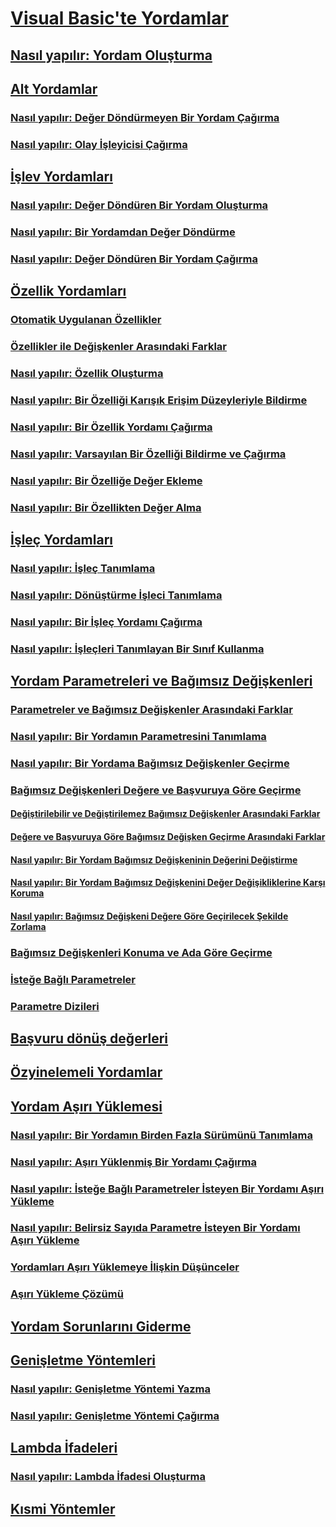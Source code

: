 # [Visual Basic'te Yordamlar](index.md)
## [Nasıl yapılır: Yordam Oluşturma](how-to-create-a-procedure.md)
## [Alt Yordamlar](sub-procedures.md)
### [Nasıl yapılır: Değer Döndürmeyen Bir Yordam Çağırma](how-to-call-a-procedure-that-does-not-return-a-value.md)
### [Nasıl yapılır: Olay İşleyicisi Çağırma](how-to-call-an-event-handler.md)
## [İşlev Yordamları](function-procedures.md)
### [Nasıl yapılır: Değer Döndüren Bir Yordam Oluşturma](how-to-create-a-procedure-that-returns-a-value.md)
### [Nasıl yapılır: Bir Yordamdan Değer Döndürme](how-to-return-a-value-from-a-procedure.md)
### [Nasıl yapılır: Değer Döndüren Bir Yordam Çağırma](how-to-call-a-procedure-that-returns-a-value.md)
## [Özellik Yordamları](property-procedures.md)
### [Otomatik Uygulanan Özellikler](auto-implemented-properties.md)
### [Özellikler ile Değişkenler Arasındaki Farklar](differences-between-properties-and-variables.md)
### [Nasıl yapılır: Özellik Oluşturma](how-to-create-a-property.md)
### [Nasıl yapılır: Bir Özelliği Karışık Erişim Düzeyleriyle Bildirme](how-to-declare-a-property-with-mixed-access-levels.md)
### [Nasıl yapılır: Bir Özellik Yordamı Çağırma](how-to-call-a-property-procedure.md)
### [Nasıl yapılır: Varsayılan Bir Özelliği Bildirme ve Çağırma](how-to-declare-and-call-a-default-property.md)
### [Nasıl yapılır: Bir Özelliğe Değer Ekleme](how-to-put-a-value-in-a-property.md)
### [Nasıl yapılır: Bir Özellikten Değer Alma](how-to-get-a-value-from-a-property.md)
## [İşleç Yordamları](operator-procedures.md)
### [Nasıl yapılır: İşleç Tanımlama](how-to-define-an-operator.md)
### [Nasıl yapılır: Dönüştürme İşleci Tanımlama](how-to-define-a-conversion-operator.md)
### [Nasıl yapılır: Bir İşleç Yordamı Çağırma](how-to-call-an-operator-procedure.md)
### [Nasıl yapılır: İşleçleri Tanımlayan Bir Sınıf Kullanma](how-to-use-a-class-that-defines-operators.md)
## [Yordam Parametreleri ve Bağımsız Değişkenleri](procedure-parameters-and-arguments.md)
### [Parametreler ve Bağımsız Değişkenler Arasındaki Farklar](differences-between-parameters-and-arguments.md)
### [Nasıl yapılır: Bir Yordamın Parametresini Tanımlama](how-to-define-a-parameter-for-a-procedure.md)
### [Nasıl yapılır: Bir Yordama Bağımsız Değişkenler Geçirme](how-to-pass-arguments-to-a-procedure.md)
### [Bağımsız Değişkenleri Değere ve Başvuruya Göre Geçirme](passing-arguments-by-value-and-by-reference.md)
#### [Değiştirilebilir ve Değiştirilemez Bağımsız Değişkenler Arasındaki Farklar](differences-between-modifiable-and-nonmodifiable-arguments.md)
#### [Değere ve Başvuruya Göre Bağımsız Değişken Geçirme Arasındaki Farklar](differences-between-passing-an-argument-by-value-and-by-reference.md)
#### [Nasıl yapılır: Bir Yordam Bağımsız Değişkeninin Değerini Değiştirme](how-to-change-the-value-of-a-procedure-argument.md)
#### [Nasıl yapılır: Bir Yordam Bağımsız Değişkenini Değer Değişikliklerine Karşı Koruma](how-to-protect-a-procedure-argument-against-value-changes.md)
#### [Nasıl yapılır: Bağımsız Değişkeni Değere Göre Geçirilecek Şekilde Zorlama](how-to-force-an-argument-to-be-passed-by-value.md)
### [Bağımsız Değişkenleri Konuma ve Ada Göre Geçirme](passing-arguments-by-position-and-by-name.md)
### [İsteğe Bağlı Parametreler](optional-parameters.md)
### [Parametre Dizileri](parameter-arrays.md)
## [Başvuru dönüş değerleri](ref-return-values.md)
## [Özyinelemeli Yordamlar](recursive-procedures.md)
## [Yordam Aşırı Yüklemesi](procedure-overloading.md)
### [Nasıl yapılır: Bir Yordamın Birden Fazla Sürümünü Tanımlama](how-to-define-multiple-versions-of-a-procedure.md)
### [Nasıl yapılır: Aşırı Yüklenmiş Bir Yordamı Çağırma](how-to-call-an-overloaded-procedure.md)
### [Nasıl yapılır: İsteğe Bağlı Parametreler İsteyen Bir Yordamı Aşırı Yükleme](how-to-overload-a-procedure-that-takes-optional-parameters.md)
### [Nasıl yapılır: Belirsiz Sayıda Parametre İsteyen Bir Yordamı Aşırı Yükleme](how-to-overload-a-procedure-that-takes-an-indefinite-number-of-parameters.md)
### [Yordamları Aşırı Yüklemeye İlişkin Düşünceler](considerations-in-overloading-procedures.md)
### [Aşırı Yükleme Çözümü](overload-resolution.md)
## [Yordam Sorunlarını Giderme](troubleshooting-procedures.md)
## [Genişletme Yöntemleri](extension-methods.md)
### [Nasıl yapılır: Genişletme Yöntemi Yazma](how-to-write-an-extension-method.md)
### [Nasıl yapılır: Genişletme Yöntemi Çağırma](how-to-call-an-extension-method.md)
## [Lambda İfadeleri](lambda-expressions.md)
### [Nasıl yapılır: Lambda İfadesi Oluşturma](how-to-create-a-lambda-expression.md)
## [Kısmi Yöntemler](partial-methods.md)

